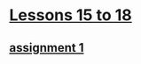 # [Lessons 15 to 18](https://elzero.org/html-assignments-lesson-from-15-to-18/)

## [assignment 1](./assignment1.html)
